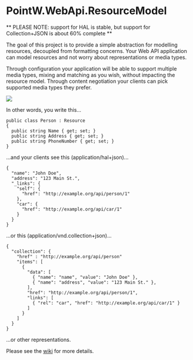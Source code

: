 # PointW.WebApi.ResourceModel

** PLEASE NOTE: support for HAL is stable, but support for Collection+JSON is about 60% complete **

The goal of this project is to provide a simple abstraction for modelling resources, decoupled from formatting concerns.  Your Web API application can model resources and not worry about representations or media types.  

Through configuration your application will be able to support multiple media types, mixing and matching as you wish, without impacting the resource model.  Through content negotiation your clients can pick supported media types they prefer.

<img src="https://github.com/biscuit314/PointW.WebApi.ResourceModel/blob/master/docs/img/overview.png"></img>

In other words, you write this...

    public class Person : Resource
    {
      public string Name { get; set; }
      public string Address { get; set; }
      public string PhoneNumber { get; set; }
    }  

...and your clients see this (application/hal+json)...

    {
      "name": "John Doe",
      "address": "123 Main St.",
      "_links": {
        "self": {
          "href": "http://example.org/api/person/1"
        },
        "car": {
          "href": "http://example.org/api/car/1"
        }
      }
    }

...or this (application/vnd.collection+json)...

    {
      "collection": {
        "href" : "http://example.org/api/person"
        "items": [
          {
            "data": [
              { "name": "name", "value": "John Doe" },
              { "name": "address", "value": "123 Main St." },
            ],
            "href": "http://example.org/api/person/1",
            "links": [
              { "rel": "car", "href": "http://example.org/api/car/1" }
            ]
          }
        ]
      }
    }

...or other representations.

Please see the [wiki](https://github.com/biscuit314/PointW.WebApi.ResourceModel/wiki) for more details.